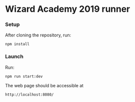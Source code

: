 # Wizard Academy 2019 runner

### Setup
After cloning the repository, run:

`npm install`

### Launch
Run:

`npm run start:dev`

The web page should be accessible at

`http://localhost:8080/`